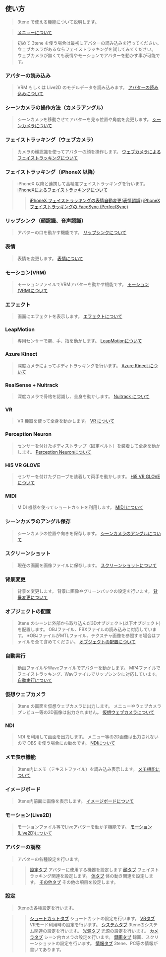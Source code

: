 ## 使い方

>3tene で使える機能について説明します。

>[メニューについて](#AboutMenu.md)

>初めて 3tene を使う場合は最初にアバターの読み込みを行ってください。
>ウェブカメラがあるならフェイストラッキングを試してみてください。
>ウェブカメラが無くても表情やモーションでアバターを動かす事が可能です。


### アバターの読み込み

>VRM もしくは Live2D のモデルデータを読み込みます。
>[アバターの読み込みについて](#AvaterSelect.md)


### シーンカメラの操作方法（カメラアングル）

>シーンカメラを移動させてアバターを見る位置や角度を変更します。
>[シーンカメラについて](#SceneCamera.md)


### フェイストラッキング（ウェブカメラ）

>カメラの顔認識を使ってアバターの顔を操作します。
>[ウェブカメラによるフェイストラッキングについて](#ft_webcamera.md)


### フェイストラッキング（iPhoneX 以降）

>iPhoneX 以降と連携して高精度フェイストラッキングを行います。
>[iPhoneXによるフェイストラッキングについて](#ft_iphone.md)
>>[iPhoneX フェイストラッキングの表情自動変更(表情認識)](#ft_iphone_expression.md)
>>[iPhoneX フェイストラッキングの FaceSync (PerfectSync)](#ft_iphone_FaceSync.md)


### リップシンク（顔認識、音声認識）

>アバターの口を動かす機能です。
>[リップシンクについて](#lipsync.md)


### 表情

>表情を変更します。
>[表情について](#expression.md)


### モーション(VRM)

>モーションファイルでVRMアバターを動かす機能です。
>[モーション(VRM)について](#motion_vrm.md)

### エフェクト

>画面にエフェクトを表示します。
>[エフェクトについて](#effect.md)


### LeapMotion

>専用センサーで腕、手、指を動かします。
>[LeapMotionについて](#leapmotion.md)


### Azure Kinect

>深度カメラによってボディトラッキングを行います。
>[Azure Kinect について](#AzureKinect.md)


### RealSense + Nuitrack

>深度カメラで骨格を認識し、全身を動かします。
>[Nuitrack について](#nuitrack.md)


### VR

>VR 機器を使って全身を動かします。
>[VR について](#UsingVR.md)


### Perception Neuron

>センサーを付けたボディストラップ（固定ベルト）を装着して全身を動かします。
>[Perception Neuronについて](#PerceptionNeuron.md)


### Hi5 VR GLOVE

>センサーを付けたグローブを装着して両手を動かします。
>[Hi5 VR GLOVEについて](#Hi5VrGlove.md)


### MIDI

>MIDI 機器を使ってショートカットを利用します。
>[MIDI について](#UsingMidi.md)


### シーンカメラのアングル保存

>シーンカメラの位置や向きを保存します。
>[シーンカメラのアングルについて](#CameraAngle.md)


### スクリーンショット

>現在の画面を画像ファイルに保存します。
>[スクリーンショットについて](#screenshot.md)


### 背景変更

>背景を変更します。
>背景に画像やグリーンバックの設定を行います。
>[背景変更について](#background.md)


### オブジェクトの配置

>3tene のシーンに外部から取り込んだ3Dオブジェクト(以下オブジェクト)を配置します。
>OBJファイル、FBXファイルの読み込みに対応しています。
>※OBJファイルがMTLファイル、テクスチャ画像を参照する場合はファイルを全て含めてください。
>[オブジェクトの配置について](#ObjectPlacement.md)


### 自動実行

>動画ファイルやWaveファイルでアバターを動かします。
>MP4ファイルでフェイストラッキング、Wavファイルでリップシンクに対応しています。
>[自動実行について](#AutoRun.md)


### 仮想ウェブカメラ

>3tene の画面を仮想ウェブカメラに出力します。
>メニューやウェブカメラプレビュー等の2D画像は出力されません。
>[仮想ウェブカメラについて](#VirtualWebCamera.md)


### NDI

>NDI を利用して画面を出力します。
>メニュー等の2D画像は出力されないので OBS を使う場合にお勧めです。
>[NDIについて](#NDI.md)


### メモ表示機能

>3tene内にメモ（テキストファイル）を読み込み表示します。
>[メモ機能について](#NotePad.md)


### イメージボード

>3tene内前面に画像を表示します。
>[イメージボードについて](#ImageBoard.md)


### モーション(Live2D)

>モーションファイル等でLiveアバターを動かす機能です。
>[モーション(Live2D)について](#motion_live2d.md)


### アバターの調整

>アバターの各種設定を行います。

>>[設定タブ](#AdjustAvaterSetting.md) アバターに使用する機器を設定します
>>[顔タブ](#AdjustAvaterFace.md) フェイストラッキング関連を設定します。
>>[体タブ](#AdjustAvaterBody.md) 体の動き関連を設定します。
>>[その他タブ](#AdjustAvaterOther.md) その他の項目を設定します。


### 設定

>3teneの各種設定を行います。

>>[ショートカットタブ](#settingShortcut.md) ショートカットの設定を行います。
>>[VRタブ](#settingVR.md) VRモード利用時の設定を行います。
>>[システムタブ](#settingSystem.md) 3teneのシステム関連の設定を行います。
>>[光源タブ](#settingLight.md) 光源の設定を行います。
>>[カメラタブ](#settingCamera.md) シーン内カメラの設定を行います。
>>[録画タブ](#settingRecording.md) 録画、スクリーンショットの設定を行います。
>>[情報タブ](#settingInfomation.md) 3tene、PC等の情報が書いてあります。


